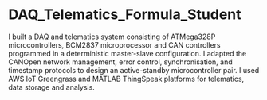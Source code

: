 # DAQ_Telematics_Formula_Student
I built a DAQ and telematics system consisting of ATMega328P microcontrollers, BCM2837 microprocessor and CAN controllers programmed in a deterministic master-slave configuration. I adapted the CANOpen network management, error control, synchronisation, and timestamp protocols to design an active-standby microcontroller pair. I used AWS IoT Greengrass and MATLAB ThingSpeak platforms for telematics, data storage and analysis.
